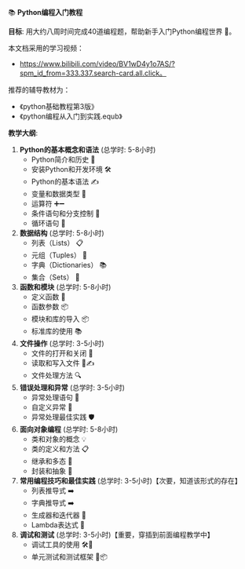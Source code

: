 📚 **Python编程入门教程**

**目标**: 用大约八周时间完成40道编程题，帮助新手入门Python编程世界 🐍。

本文档采用的学习视频：

- https://www.bilibili.com/video/BV1wD4y1o7AS/?spm_id_from=333.337.search-card.all.click。

推荐的辅导教材为：

- 《python基础教程第3版》
- 《python编程从入门到实践.equb》

**教学大纲**:

1. **Python的基本概念和语法** (总学时: 5-8⼩时)
   - Python简介和历史 📜
   - 安装Python和开发环境 🛠️
   - Python的基本语法 ✍️
   - 变量和数据类型 🧮
   - 运算符 ➕➖
   - 条件语句和分支控制 🤔
   - 循环语句 🔁
2. **数据结构** (总学时: 5-8⼩时)
   - 列表（Lists） 📋
   - 元组（Tuples） 🍇
   - 字典（Dictionaries） 📚
   - 集合（Sets） 🧩
3. **函数和模块** (总学时: 5-8⼩时)
   - 定义函数 📝
   - 函数参数 📦
   - 模块和库的导入 📦
   - 标准库的使用 📚
4. **文件操作** (总学时: 3-5⼩时)
   - 文件的打开和关闭 📂
   - 读取和写入文件 📖✍️
   - 文件处理方法 🔍
5. **错误处理和异常** (总学时: 3-5⼩时)
   - 异常处理语句 🚨
   - 自定义异常 🧯
   - 异常处理最佳实践 🛡️
6. **面向对象编程** (总学时: 5-8⼩时)
   - 类和对象的概念 💡
   - 类的定义和方法 📋
   - 继承和多态 🧬
   - 封装和抽象 🎁
7. **常用编程技巧和最佳实践** (总学时: 3-5⼩时)【次要，知道该形式的存在】
   - 列表推导式 ➡️
   - 字典推导式 ➡️
   - 生成器和迭代器 🔄
   - Lambda表达式 📝
8. **调试和测试** (总学时: 3-5⼩时)【重要，穿插到前⾯编程教学中】
   - 调试工具的使用 🛠️🐞
   - 单元测试和测试框架 🧪📦